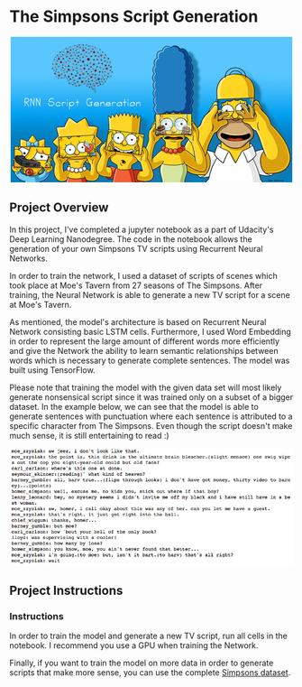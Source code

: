 # The Simpsons Script Generation

<p align="center">
		<img src = "https://github.com/therealnyg8/simpsons-script-generation/blob/master/assets/simpsons-script-generation-readme.png?raw=true">
</p>

## Project Overview

In this project, I've completed a jupyter notebook as a part of Udacity's Deep Learning Nanodegree. The code in the notebook allows the generation of your own Simpsons TV scripts using Recurrent Neural Networks.

In order to train the network, I used a dataset of scripts of scenes which took place at Moe's Tavern from 27 seasons of The Simpsons. After training, the Neural Network is able to generate a new TV script for a scene at Moe's Tavern.

As mentioned, the model's architecture is based on Recurrent Neural Network consisting basic LSTM cells. Furthermore, I used Word Embedding in order to represent the large amount of different words more efficiently and give the Network the ability to learn semantic relationships between words which is necessary to generate complete sentences. The model was built using TensorFlow.

Please note that training the model with the given data set will most likely generate nonsensical script since it was trained only on a subset of a bigger dataset. In the example below, we can see that the model is able to generate sentences with punctuation where each sentence is attributed to a specific character from The Simpsons. Even though the script doesn't make much sense, it is still entertaining to read :)

![Generated Script](assets/generated_script.png)

## Project Instructions

### Instructions

In order to train the model and generate a new TV script, run all cells in the notebook. I recommend you use a GPU when training the Network.

Finally, if you want to train the model on more data in order to generate scripts that make more sense, you can use the complete [Simpsons dataset](https://www.kaggle.com/wcukierski/the-simpsons-by-the-data).
